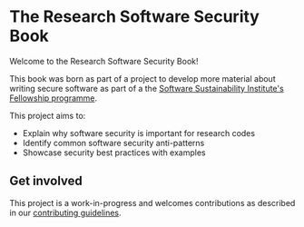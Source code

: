 # The Research Software Security Book

Welcome to the Research Software Security Book!

This book was born as part of a project to develop more material about writing secure software as part of a the [Software Sustainability Institute's Fellowship programme](https://software.ac.uk/programmes-and-events/fellowship-programme).

This project aims to:
- Explain why software security is important for research codes
- Identify common software security anti-patterns
- Showcase security best practices with examples

## Get involved

This project is a work-in-progress and welcomes contributions as described in our [contributing guidelines](#).
